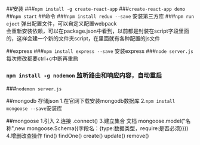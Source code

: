 ##安装
###`npm install -g create-react-app`
###`create-react-app demo`
##`npm start`
##命令
###`npm install redux --save` 安装第三方库
###`npm run eject`  弹出配置文件，可以自定义配置webpack  
会重新安装依赖，可以在package.json中看到，以前都是封装在script字段里面的，这样会建一个新的文件夹script，在里面就有各种配置的js文件

##express
###`npm install express --save` 安装express
###`node server.js`每次修改都要ctrl+c中断再重启
### `npm install -g nodemon`  监听路由和响应内容，自动重启
###`nodemon server.js`

##mongodb     存储json
1.在官网下载安装mongodb数据库
2.`npm install mongoose --save`安装库

##mongoose
1.引入
2.连接  .connect()
3.建立集合  文档   mongoose.model("名称",new mongoose.Schema({字段名：{type:数据类型，require:是否必须}}))
4.增删改查操作
find()  findOne()
create()
update()
remove()






